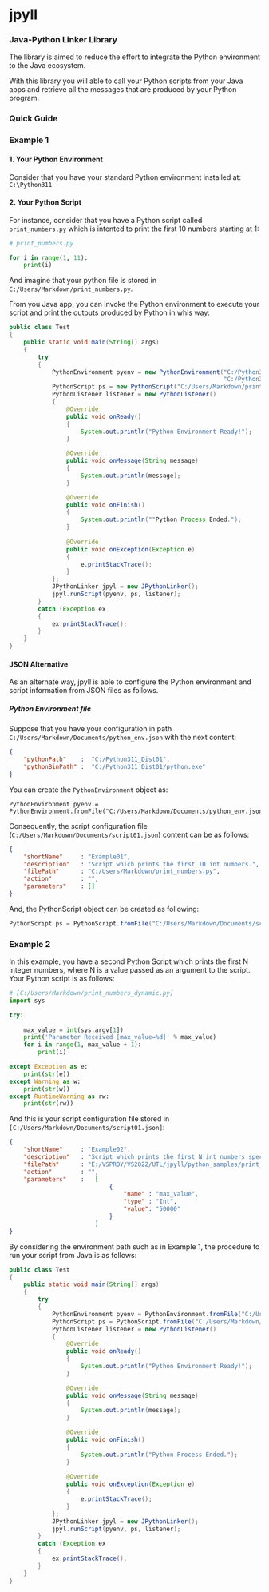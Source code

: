 # jpyll
### Java-Python Linker Library

The library is aimed to reduce the effort to integrate the Python environment to
the Java ecosystem.

With this library you will able to call your Python scripts from your Java apps
and retrieve all the messages that are produced by your Python program.

### Quick Guide
### Example 1 
#### 1. Your Python Environment
Consider that you have your standard Python environment installed at: ```C:\Python311```
#### 2. Your Python Script
For instance, consider that you have a Python script called  ```print_numbers.py```
which is intented to print the first 10 numbers starting at 1:
```python
# print_numbers.py

for i in range(1, 11):
    print(i)
```
And imagine that your python file is stored in ```C:/Users/Markdown/print_numbers.py```.

From you Java app, you can invoke the Python environment to execute your script and
print the outputs produced by Python in whis way:
```java
public class Test
{
    public static void main(String[] args)
    {
        try
        {
            PythonEnvironment pyenv = new PythonEnvironment("C:/Python311_Dist01",
                                                            "C:/Python311_Dist01/python.exe");
            PythonScript ps = new PythonScript("C:/Users/Markdown/print_numbers.py", "", "");
            PythonListener listener = new PythonListener()
            {
                @Override
                public void onReady()
                {
                    System.out.println("Python Environment Ready!");
                }

                @Override
                public void onMessage(String message)
                {
                    System.out.println(message);                    
                }

                @Override
                public void onFinish()
                {
                    System.out.println(""Python Process Ended.");
                }
                
                @Override
                public void onException(Exception e)
                {
                    e.printStackTrace();
                }
            };
            JPythonLinker jpyl = new JPythonLinker();
            jpyl.runScript(pyenv, ps, listener);
        }
        catch (Exception ex
        {
            ex.printStackTrace();
        }
    }
}
```
#### JSON Alternative
As an alternate way, jpyll is able to configure the Python environment and script
information from JSON files as follows.
##### Python Environment file 
Suppose that you have your configuration in path ```C:/Users/Markdown/Documents/python_env.json```
with the next content:
```json
{
    "pythonPath"    :  "C:/Python311_Dist01",
    "pythonBinPath" :  "C:/Python311_Dist01/python.exe"
}
``` 
You can create the ```PythonEnvironment``` object as: 
```
PythonEnvironment pyenv = PythonEnvironment.fromFile("C:/Users/Markdown/Documents/python_env.json");
```

Consequently, the script configuration file (```C:/Users/Markdown/Documents/script01.json```) content can be as follows:
```json
{
    "shortName"     : "Example01",
    "description"   : "Script which prints the first 10 int numbers.",
    "filePath"      : "C:/Users/Markdown/print_numbers.py",
    "action"        : "",
    "parameters"    : []
}
```

And, the PythonScript object can be created as following:
```java
PythonScript ps = PythonScript.fromFile("C:/Users/Markdown/Documents/script01.json");
```

### Example 2
In this example, you have a second Python Script which prints the first N integer numbers, 
where N is a value passed as an argument to the script. Your Python script is as follows:
```python
# [C:/Users/Markdown/print_numbers_dynamic.py]
import sys

try:
    
    max_value = int(sys.argv[1])
    print('Parameter Received [max_value=%d]' % max_value)
    for i in range(1, max_value + 1):
        print(i)

except Exception as e:
    print(str(e))
except Warning as w:
    print(str(w))
except RuntimeWarning as rw:
    print(str(rw))
```

And this is your script configuration file stored in ```[C:/Users/Markdown/Documents/script01.json]```:
```json
{
    "shortName"     : "Example02",
    "description"   : "Script which prints the first N int numbers specified by the max_value parameter.",
    "filePath"      : "E:/VSPROY/VS2022/UTL/jpyll/python_samples/print_numbers_v2.py",
    "action"        : "",
    "parameters"    :   [
                            {
                                "name" : "max_value",
                                "type" : "Int",
                                "value": "50000"
                            }
                        ]
}
```

By considering the environment path such as in Example 1, the procedure to run your script from
Java is as follows:
```java
public class Test
{
    public static void main(String[] args)
    {
        try
        {
            PythonEnvironment pyenv = PythonEnvironment.fromFile("C:/Users/Markdown/Documents/python_env.json");
            PythonScript ps = PythonScript.fromFile("C:/Users/Markdown/Documents/script01.json");
            PythonListener listener = new PythonListener()
            {
                @Override
                public void onReady()
                {
                    System.out.println("Python Environment Ready!");
                }

                @Override
                public void onMessage(String message)
                {
                    System.out.println(message);                    
                }

                @Override
                public void onFinish()
                {
                    System.out.println("Python Process Ended.");
                }
                
                @Override
                public void onException(Exception e)
                {
                    e.printStackTrace();
                }
            };
            JPythonLinker jpyl = new JPythonLinker();
            jpyl.runScript(pyenv, ps, listener);
        }
        catch (Exception ex
        {
            ex.printStackTrace();
        }
    }
}
